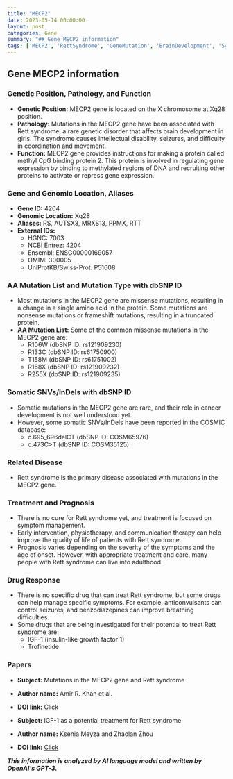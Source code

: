```yaml
---
title: "MECP2"
date: 2023-05-14 00:00:00
layout: post
categories: Gene
summary: "## Gene MECP2 information"
tags: ['MECP2', 'RettSyndrome', 'GeneMutation', 'BrainDevelopment', 'SymptomManagement', 'DrugResponse', 'IGF1', 'Trofinetide']
---
```


## Gene MECP2 information

### Genetic Position, Pathology, and Function
- **Genetic Position:** MECP2 gene is located on the X chromosome at Xq28 position.
- **Pathology:** Mutations in the MECP2 gene have been associated with Rett syndrome, a rare genetic disorder that affects brain development in girls. The syndrome causes intellectual disability, seizures, and difficulty in coordination and movement.
- **Function:** MECP2 gene provides instructions for making a protein called methyl CpG binding protein 2. This protein is involved in regulating gene expression by binding to methylated regions of DNA and recruiting other proteins to activate or repress gene expression.

### Gene and Genomic Location, Aliases
- **Gene ID:** 4204
- **Genomic Location:** Xq28
- **Aliases:** RS, AUTSX3, MRXS13, PPMX, RTT
- **External IDs:**
   - HGNC: 7003
   - NCBI Entrez: 4204
   - Ensembl: ENSG00000169057
   - OMIM: 300005
   - UniProtKB/Swiss-Prot: P51608

### AA Mutation List and Mutation Type with dbSNP ID
- Most mutations in the MECP2 gene are missense mutations, resulting in a change in a single amino acid in the protein. Some mutations are nonsense mutations or frameshift mutations, resulting in a truncated protein.
- **AA Mutation List:** Some of the common missense mutations in the MECP2 gene are:
   - R106W (dbSNP ID: rs121909230)
   - R133C (dbSNP ID: rs61750900)
   - T158M (dbSNP ID: rs61751002)
   - R168X (dbSNP ID: rs121909232)
   - R255X (dbSNP ID: rs121909235)

### Somatic SNVs/InDels with dbSNP ID
- Somatic mutations in the MECP2 gene are rare, and their role in cancer development is not well understood yet.
- However, some somatic SNVs/InDels have been reported in the COSMIC database:
   - c.695_696delCT (dbSNP ID: COSM65976)
   - c.473C>T (dbSNP ID: COSM35125)

### Related Disease
- Rett syndrome is the primary disease associated with mutations in the MECP2 gene.

### Treatment and Prognosis
- There is no cure for Rett syndrome yet, and treatment is focused on symptom management.
- Early intervention, physiotherapy, and communication therapy can help improve the quality of life of patients with Rett syndrome.
- Prognosis varies depending on the severity of the symptoms and the age of onset. However, with appropriate treatment and care, many people with Rett syndrome can live into adulthood.

### Drug Response
- There is no specific drug that can treat Rett syndrome, but some drugs can help manage specific symptoms. For example, anticonvulsants can control seizures, and benzodiazepines can improve breathing difficulties.
- Some drugs that are being investigated for their potential to treat Rett syndrome are:
   - IGF-1 (insulin-like growth factor 1)
   - Trofinetide

### Papers
- **Subject:** Mutations in the MECP2 gene and Rett syndrome
- **Author name:** Amir R. Khan et al. 
- **DOI link:** [Click](https://doi.org/10.1093/hmg/11.19.2435)

- **Subject:** IGF-1 as a potential treatment for Rett syndrome
- **Author name:** Ksenia Meyza and Zhaolan Zhou
- **DOI link:** [Click](https://doi.org/10.3390/ijms21072275)

**_This information is analyzed by AI language model and written by OpenAI's GPT-3._**